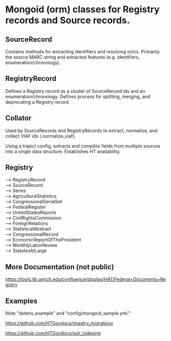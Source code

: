 # Mongoid (orm) classes for Registry records and Source records. 



## SourceRecord

Contains methods for extracting identifiers and resolving oclcs. Primarily the source MARC string and extracted features (e.g. identifiers, enumeration/chronology). 



## RegistryRecord

Defines a Registry record as a cluster of SourceRecord ids and an enumeration/chronology. Defines process for splitting, merging, and deprecating a Registry record. 


## Collator

Used by SourceRecords and RegistryRecords to extract, normalize, and collect VIAF ids (.normalize_viaf). 

Using a traject config, extracts and compiles fields from multiple sources into a single data structure. Establishes HT availability. 

## Registry
  --> RegistryRecord  
  --> SourceRecord  
  --> Series  
      --> AgriculturalStatistics  
      --> CongressionalSerialSet  
      --> FederalRegister  
      --> UnitedStatesReports  
      --> CivilRightsCommission  
      --> ForeignRelations  
      --> StatisticalAbstract  
      --> CongressionalRecord  
      --> EconomicReportOfThePresident  
      --> MonthlyLaborReview  
      --> StatutesAtLarge  

## More Documentation (not public)
https://tools.lib.umich.edu/confluence/display/HAT/Federal+Documents+Registry


## Examples

Note "dotenv_example" and "config/mongoid_sample.yml." 

https://github.com/HTGovdocs/registry_migrations

https://github.com/HTGovdocs/solr_indexing



